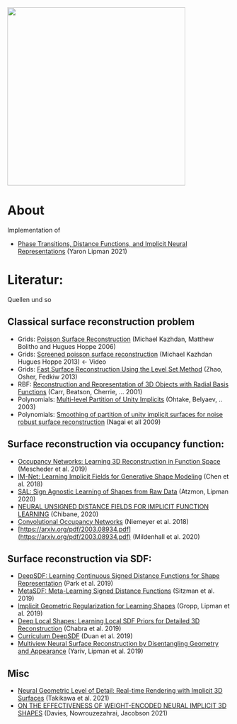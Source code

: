 <img src="images/ezgif-5-3a9525dd52.gif" height="402pt">

# About
Implementation of

* [Phase Transitions, Distance Functions, and Implicit Neural Representations](https://arxiv.org/pdf/2106.07689.pdf) (Yaron Lipman 2021)


# Literatur:
Quellen und so
 
## Classical surface reconstruction problem

* Grids: [Poisson Surface Reconstruction](https://hhoppe.com/poissonrecon.pdf) (Michael Kazhdan, Matthew Bolitho and Hugues Hoppe 2006)
* Grids: [Screened poisson surface reconstruction](https://dl.acm.org/doi/10.1145/2487228.2487237) (Michael Kazhdan Hugues Hoppe 2013) <- Video
* Grids: [Fast Surface Reconstruction Using the Level Set Method](https://www.cs.jhu.edu/~misha/Fall05/Papers/zhao01.pdf) (Zhao, Osher, Fedkiw 2013)
* RBF: [Reconstruction and Representation of 3D Objects with Radial Basis
Functions](https://www.cs.jhu.edu/~misha/Fall05/Papers/carr01.pdf) (Carr, Beatson, Cherrie, ... 2001)
* Polynomials: [Multi-level Partition of Unity Implicits](https://www.cc.gatech.edu/~turk/my_papers/mpu_implicits.pdf) (Ohtake, Belyaev, .. 2003)
* Polynomials: [Smoothing of partition of unity implicit surfaces for noise robust surface reconstruction](http://www.den.t.u-tokyo.ac.jp/nagai/Material/PoissonPU/PoissonPU.pdf) (Nagai et all 2009)


 ## Surface reconstruction via occupancy function:

* [Occupancy Networks: Learning 3D Reconstruction in Function Space](https://arxiv.org/abs/1812.03828) (Mescheder et al. 2019)
* [IM-Net: Learning Implicit Fields for Generative Shape Modeling](https://arxiv.org/abs/1812.02822) (Chen et al. 2018)
* [SAL: Sign Agnostic Learning of Shapes from Raw Data](https://arxiv.org/pdf/1911.10414.pdf) (Atzmon, Lipman 2020)
* [NEURAL UNSIGNED DISTANCE FIELDS FOR IMPLICIT FUNCTION LEARNING](https://virtualhumans.mpi-inf.mpg.de/ndf/) (Chibane, 2020)
* [Convolutional Occupancy Networks](https://www.is.mpg.de/publications/peng2020eccv) (Niemeyer et al. 2018)
* [https://arxiv.org/pdf/2003.08934.pdf](https://arxiv.org/pdf/2003.08934.pdf) (Mildenhall et al. 2020) 


 ## Surface reconstruction via SDF:
 
* [DeepSDF: Learning Continuous Signed Distance Functions for Shape Representation](https://arxiv.org/abs/1901.05103) (Park et al. 2019) 
* [MetaSDF: Meta-Learning Signed Distance Functions](https://www.vincentsitzmann.com/metasdf/) (Sitzman et al. 2019) 
* [Implicit Geometric Regularization for Learning Shapes](https://arxiv.org/pdf/2002.10099.pdf) (Gropp, Lipman et al. 2019) 
* [Deep Local Shapes: Learning Local SDF Priors for Detailed 3D Reconstruction](https://arxiv.org/pdf/2003.10983.pdf) (Chabra et al. 2019) 
* [Curriculum DeepSDF](https://arxiv.org/pdf/2003.08593.pdf) (Duan et al. 2019) 
* [Multiview Neural Surface Reconstruction by Disentangling Geometry and Appearance](https://arxiv.org/pdf/2003.09852.pdf) (Yariv, Lipman et al. 2019) 


## Misc
 
* [Neural Geometric Level of Detail: Real-time Rendering with Implicit 3D Surfaces](https://nv-tlabs.github.io/nglod/) (Takikawa et al. 2021) 
* [ON THE EFFECTIVENESS OF WEIGHT-ENCODED NEURAL IMPLICIT 3D SHAPES](https://arxiv.org/pdf/2009.09808v3.pdf) (Davies, Nowrouzezahrai, Jacobson 2021) 